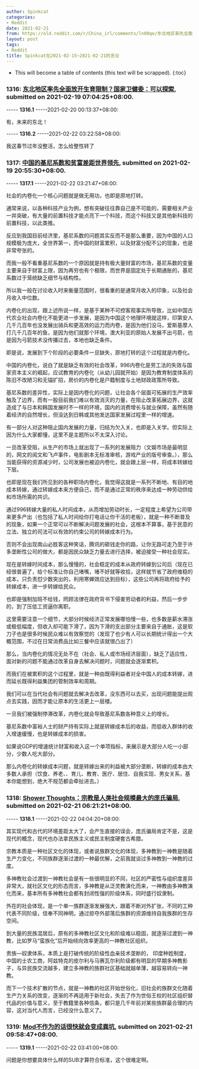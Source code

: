 ```yaml
---
author: Spinkcat
categories:
- Reddit
date: 2021-02-21
from: https://old.reddit.com/r/China_irl/comments/ln00qe/东北地区率先全面放开生育限制国家卫健委可以探索/
layout: post
tags:
- Reddit
title: Spinkcat在2021-02-15~2021-02-21的言论
---
```


* This will become a table of contents (this text will be scrapped).
{:toc}

### 1316: [东北地区率先全面放开生育限制？国家卫健委：可以探索](https://old.reddit.com/r/China_irl/comments/ln00qe/东北地区率先全面放开生育限制国家卫健委可以探索/), submitted on 2021-02-19 07:04:25+08:00.

----- __1316.1__ -----2021-02-20 00:13:37+08:00:

有，未来的东北！

----- __1316.2__ -----2021-02-22 03:22:58+08:00:

我这春节过年没整活，怎么给整性转了

### 1317: [中国的基尼系数和贫富差距世界领先](https://old.reddit.com/r/China_irl/comments/lnf6r4/中国的基尼系数和贫富差距世界领先/), submitted on 2021-02-19 20:55:30+08:00.

----- __1317.1__ -----2021-02-22 03:21:47+08:00:

社会的内卷化一个核心问题就是做无用功，也即是原地打转。

通常来说，以各种科技产业为例，想有突破往往靠自己是不可能的，需要相关产业一并突破，有大量的前置科技才能点亮下一个科技，而这个科技又是其他新科技的前置科技，以此类推。

反应到我国目前经济里，基尼系数的问题其实反而不是那么重要，因为中国的人口规模极为庞大，全世界第一，而中国的财富累积，以及财富分配不公的现象，也是非常夸张的。

而我一般不看重基尼系数的一个原因就是持有极大量财富的市场，基尼系数的变量主要来自于财富上限，因为再穷也有个极限，而世界是固定处于长期通胀的，基尼系数过于笼统缺乏细节与结构性。

所以我一般在讨论收入时来衡量范围时，很看重的是通常月收入的印象，以及社会月收入中位数。

内卷化的出现，跟上述所说一样，是基于某种不可控客观事实所导致，比如中国古代农业社会内卷化不能更进一步发展，是因为中国这个地理环境就这样，印第安人几千几百年也没发展出骑兵和更高效的运力而内卷，是因为他们没马，爱斯基摩人打几千几百年的鱼，是因为他们就那个环境，澳大利亚的原始人发展不出弓箭，也是因为弓箭技术没传播过去，本地也缺乏条件。

即是说，发展到下个阶段的必要条件一旦缺失，原地打转的这个过程就是内卷化。

中国的内卷化，说白了就是缺乏有效的社会改革，996内卷化是劳工法的失效与国家资本主义的崛起，应试教育的内卷化（从幼儿园就开始）是因为教育制度体系的陈旧不改陋习和无锚扩招，房价的内卷化是户籍制度与土地财政政策所导致。

基尼系数的差异性，实际上是因内卷化的问题，让社会各个层面可拓展的生产效率触及了边界，而有一股目前我们难以有效消灭的力量，在阻止改革拓展边界，这就造成了与日本和韩国发展时不一样的环境，国内的消费增长与就业保障，虽然有随着经济的自然增长，但没达到日韩或其他发达国家发展过程里一样的增速。

有一部分人对这种阻止国内发展的力量，归结为欠入关，也即是入关学。但实际上因为什么大家都懂，这里不是主题所以不太深入讨论。

一旦改革受阻，从生产的市场上就出现了一系列的发展阻力（文娱市场是最明显的，网文的阅文和飞卢事件，电影剧本无标准审核，游戏产业的版号审查。），那么当能获得的资源减少时，公司发展也被迫内卷化，就会跟上层一样，将成本转嫁给下层。

也即是现在我们所见到的各种职场内卷化，我觉得这就是一系列不断地、有目的地成本转嫁，通过转嫁成本来方便自己，而不是通过正常的秩序来达成一种劳动供给和市场所需的共识。

通过996转嫁大量的私人时间成本，从而增加劳动时长，一定程度上希望为公司带来更多产出（也包括了私人时间给你打电话让你干活的老板），就是一种不断普及的现象，如果一个正常可以不断解决问题发展的社会，这根本不算事，基于民意的立法、独立的司法可以有效的约束公司的转嫁成本行为。

否则不会出现南山必胜客这种笑话，腾讯的砸钱走你的路，让你无路可走乃至于许多垄断性公司的做大，都是因民众缺乏力量去进行选择，被迫接受一种社会现实。

现在是转嫁时间成本，那么慢慢的，社会稳定的成本从政府转嫁到公司后（现在已经很普遍了，给个标准让你自己堵嘴，堵不好就等收拾，这样就节省了政府维稳的成本，只负责怼少数突出的，利用寒蝉效应达到目标），这些公司再将政府给予的转嫁成本，进一步转嫁给民众。

也即是强制加班不给钱，罔顾法律在政府背书下侵害劳动者的利益，然后一步步的，到了压低工资逼你离职。

这里需要注意一个细节，大部分时候经济正常发展哪怕慢一些，也多数是薪水滞涨或极低幅度，但收入却可能下滑了，因为下滑的支出部分主要来自于通胀，这是软刀子也是很多时候民众难以有效察觉的（发现了也少有人可以长期统计得出一个大概范围，不过在日常消费品比如三餐中应该就很凸出了）

那么，当内卷化的情况无处不在（社会、私人或市场经济层面），缺乏了适应性，面对新的问题不能通过改革自身去解决问题时，问题就会逐渐累积。

而我们在被累积的这个过程里，就是一种由既得利益者对全中国人的成本转嫁，进而延长既得利益集团的管制效率和周期。

我们可以在当代社会有问题就去解决去改革，没东西可以去买，出现问题能提出观点去实践，因而才能让原本的生活更上一层楼。

一旦我们被强制停滞改革，内卷化就会导致基尼系数各种意义上的增长。

基尼系数中富裕人士的财产持有实际上就是转嫁成本后的收益，而低收入群体的收入增速缓慢，也是转嫁成本的损害。

如果说GDP的增速统计财富和收入这一个单项指标，来展示是大部分人吃一小部分，少数人吃大部分。

那么内卷化的转嫁成本问题，就是转嫁出来的利益被大部分垄断，转嫁的成本由大多数人承担（饮食、养老、、育儿、教育、医疗、居住、自我实现、男女关系，基本你能想到，绝大不规范都会牵扯进去。）

### 1318: [Shower Thoughts：宗教是人类社会规模最大的庞氏骗局](https://old.reddit.com/r/China_irl/comments/loi897/shower_thoughts宗教是人类社会规模最大的庞氏骗局/), submitted on 2021-02-21 06:21:21+08:00.

----- __1318.1__ -----2021-02-22 04:04:20+08:00:

其实现代和古代的环境差距太大了，会产生直接的误会，庞氏骗局肯定不是，这是现代的概念，现代也办法拿民族主义或民主制度硬套古希腊。

宗教本质是一种社区文化的体现，或者说族群文化的体现，多神教到一神教是随着生产力变化，不同族群逐渐过渡的一种最优解，之前我就谈过多神教到一神教的过度。

多神教社会过渡到一神教社会是有一些很明显的不同，社区的严密性与组织度差异非常大，就社区文化的形态而言，多神教是从泛灵教演化而来，一神教由多神教演化而来，基本所有多神教社会都有封闭性强的阶级体系，同时盛行奴隶制。

外在的社会体现，是一个单一族群逐渐发展强大，跟着不断对外扩张，不同的工种代表不同阶级，信奉不同神明，通过掠夺外部落后族群的资源维持自我族群的生存空间。

到大量的民族混居后，原有的多神教社区文化和阶级难以稳固，就逐渐过渡到一神教，比如罗马“蛮族化”后开始倾向效率更高的一神教社区组织。

贵族—奴隶体系，本质上是打破传统的阶级性血亲技术垄断的， 印度种姓制度，中国的士农工商，阿兹特克的皮尔利与马赛瓦尔利阶级都有明显的早期多神教影子，与异民族交流越多，建立多神教的族群社区基础就越单薄，越容易转向一神教。

而下一个技术扩散的节点，就是一神教的社区开始世俗化，旧社会的族群文化随着生产力关系的改变，逐渐的不再适用于新社会，失去了作为世俗王权的社区组织替代品的价值与意义，至于教籍里各种信条，都只是几千年前对某些族群最合理的内容，这对当代人而言，已经没什么意义了。

### 1319: [Mod不作为的话很快就会变成粪坑](https://old.reddit.com/r/China_irl/comments/lomdu4/mod不作为的话很快就会变成粪坑/), submitted on 2021-02-21 09:58:47+08:00.

----- __1319.1__ -----2021-02-22 03:41:00+08:00:

问题是你想要具体什么样的SUB才算符合标准，这个很难定啊。

